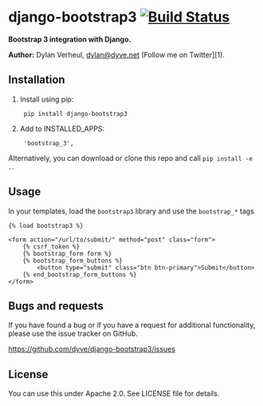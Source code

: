 # django-bootstrap3 [![Build Status](https://secure.travis-ci.org/dyve/django-bootstrap3.png)](http://travis-ci.org/dyve/django-bootstrap3)


**Bootstrap 3 integration with Django.**

**Author:** Dylan Verheul, <dylan@dyve.net> (Follow me on Twitter][1).


## Installation

1. Install using pip:

        pip install django-bootstrap3

2. Add to INSTALLED_APPS:

        'bootstrap_3',

Alternatively, you can download or clone this repo and call `pip install -e .`.


## Usage

In your templates, load the `bootstrap3` library and use the `bootstrap_*` tags

    {% load bootstrap3 %}

    <form action="/url/to/submit/" method="post" class="form">
        {% csrf_token %}
        {% bootstrap_form form %}
        {% bootstrap_form_buttons %}
            <button type="submit" class="btn btn-primary">Submit</button>
        {% end_bootstrap_form_buttons %}
    </form>


## Bugs and requests

If you have found a bug or if you have a request for additional functionality, please use the issue tracker on GitHub.

https://github.com/dyve/django-bootstrap3/issues


## License

You can use this under Apache 2.0. See LICENSE file for details.


[1]: http://twitter.com/dyve
